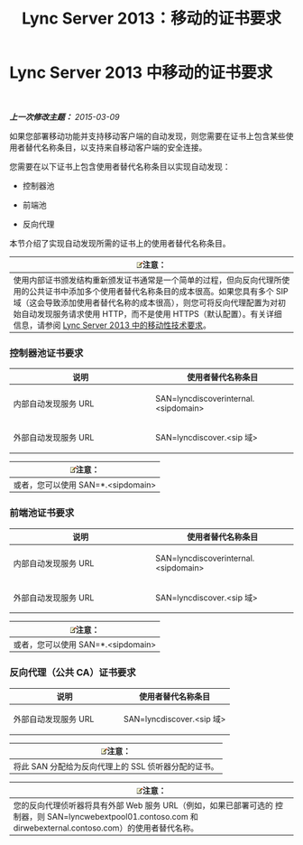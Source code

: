 ﻿---
title: Lync Server 2013：移动的证书要求
TOCTitle: 移动的证书要求
ms:assetid: bb0e97af-cf60-4271-a0ab-654429d884ea
ms:mtpsurl: https://technet.microsoft.com/zh-cn/library/Hh690044(v=OCS.15)
ms:contentKeyID: 49314050
ms.date: 05/19/2016
mtps_version: v=OCS.15
ms.translationtype: HT
---

# Lync Server 2013 中移动的证书要求

 

_**上一次修改主题：** 2015-03-09_

如果您部署移动功能并支持移动客户端的自动发现，则您需要在证书上包含某些使用者替代名称条目，以支持来自移动客户端的安全连接。

您需要在以下证书上包含使用者替代名称条目以实现自动发现：

  - 控制器池

  - 前端池

  - 反向代理

本节介绍了实现自动发现所需的证书上的使用者替代名称条目。

<table>
<thead>
<tr class="header">
<th><img src="images/Dn783119.note(OCS.15).gif" title="note" alt="note" />注意：</th>
</tr>
</thead>
<tbody>
<tr class="odd">
<td>使用内部证书颁发结构重新颁发证书通常是一个简单的过程，但向反向代理所使用的公共证书中添加多个使用者替代名称条目的成本很高。如果您具有多个 SIP 域（这会导致添加使用者替代名称的成本很高），则您可将反向代理配置为对初始自动发现服务请求使用 HTTP，而不是使用 HTTPS（默认配置）。有关详细信息，请参阅 <a href="lync-server-2013-technical-requirements-for-mobility.md">Lync Server 2013 中的移动性技术要求</a>。</td>
</tr>
</tbody>
</table>


### 控制器池证书要求

<table>
<colgroup>
<col style="width: 50%" />
<col style="width: 50%" />
</colgroup>
<thead>
<tr class="header">
<th>说明</th>
<th>使用者替代名称条目</th>
</tr>
</thead>
<tbody>
<tr class="odd">
<td><p>内部自动发现服务 URL</p></td>
<td><p>SAN=lyncdiscoverinternal.&lt;sipdomain&gt;</p></td>
</tr>
<tr class="even">
<td><p>外部自动发现服务 URL</p></td>
<td><p>SAN=lyncdiscover.&lt;sip 域&gt;</p></td>
</tr>
</tbody>
</table>


<table>
<thead>
<tr class="header">
<th><img src="images/Dn783119.note(OCS.15).gif" title="note" alt="note" />注意：</th>
</tr>
</thead>
<tbody>
<tr class="odd">
<td>或者，您可以使用 SAN=*.&lt;sipdomain&gt;</td>
</tr>
</tbody>
</table>


### 前端池证书要求

<table>
<colgroup>
<col style="width: 50%" />
<col style="width: 50%" />
</colgroup>
<thead>
<tr class="header">
<th>说明</th>
<th>使用者替代名称条目</th>
</tr>
</thead>
<tbody>
<tr class="odd">
<td><p>内部自动发现服务 URL</p></td>
<td><p>SAN=lyncdiscoverinternal.&lt;sipdomain&gt;</p></td>
</tr>
<tr class="even">
<td><p>外部自动发现服务 URL</p></td>
<td><p>SAN=lyncdiscover.&lt;sip 域&gt;</p></td>
</tr>
</tbody>
</table>


<table>
<thead>
<tr class="header">
<th><img src="images/Dn783119.note(OCS.15).gif" title="note" alt="note" />注意：</th>
</tr>
</thead>
<tbody>
<tr class="odd">
<td>或者，您可以使用 SAN=*.&lt;sipdomain&gt;</td>
</tr>
</tbody>
</table>


### 反向代理（公共 CA）证书要求

<table>
<colgroup>
<col style="width: 50%" />
<col style="width: 50%" />
</colgroup>
<thead>
<tr class="header">
<th>说明</th>
<th>使用者替代名称条目</th>
</tr>
</thead>
<tbody>
<tr class="odd">
<td><p>外部自动发现服务 URL</p></td>
<td><p>SAN=lyncdiscover.&lt;sip 域&gt;</p></td>
</tr>
</tbody>
</table>


<table>
<thead>
<tr class="header">
<th><img src="images/Dn783119.note(OCS.15).gif" title="note" alt="note" />注意：</th>
</tr>
</thead>
<tbody>
<tr class="odd">
<td>将此 SAN 分配给为反向代理上的 SSL 侦听器分配的证书。</td>
</tr>
</tbody>
</table>


<table>
<thead>
<tr class="header">
<th><img src="images/Dn783119.note(OCS.15).gif" title="note" alt="note" />注意：</th>
</tr>
</thead>
<tbody>
<tr class="odd">
<td>您的反向代理侦听器将具有外部 Web 服务 URL（例如，如果已部署可选的 控制器，则 SAN=lyncwebextpool01.contoso.com 和 dirwebexternal.contoso.com）的使用者替代名称。</td>
</tr>
</tbody>
</table>

